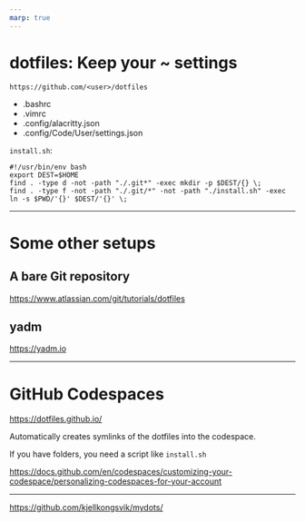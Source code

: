 ```yaml
---
marp: true
---
```

# dotfiles: Keep your ~ settings

`https://github.com/<user>/dotfiles`

 - .bashrc
 - .vimrc
 - .config/alacritty.json
 - .config/Code/User/settings.json

`install.sh`:
```
#!/usr/bin/env bash
export DEST=$HOME
find . -type d -not -path "./.git*" -exec mkdir -p $DEST/{} \;
find . -type f -not -path "./.git/*" -not -path "./install.sh" -exec ln -s $PWD/'{}' $DEST/'{}' \;
```
---
# Some other setups

## A bare Git repository

https://www.atlassian.com/git/tutorials/dotfiles

## yadm

https://yadm.io

---

# GitHub Codespaces

https://dotfiles.github.io/

Automatically creates symlinks of the dotfiles into the codespace.

If you have folders, you need a script like `install.sh`

https://docs.github.com/en/codespaces/customizing-your-codespace/personalizing-codespaces-for-your-account

---

https://github.com/kjellkongsvik/mydots/
